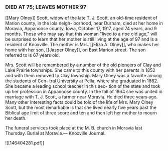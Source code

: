 
### DIED AT 75; LEAVES MOTHER 97
[[Mary Olney]] Scott, widow of the
late T. J. Scott, an old-time resident
of Marion county, in the lola neigh-
borhood, near Durham, died at her
home in Moravia, Appanoose county,
Iowa, October 17, 1917, aged 74 years,
and 9 months. Those who may say
that this woman "lived to a ripe old
age," will be surprised to learn that
her mother is still living at the age
of 97 and Is a resident of Knoxville.
The mother is Mrs. [[Eliza A. Olney]],
who makes her home with her son,
[[Jasper Olney]], on East Marion street.
The son referred to is 67 years old.

Mrs. Scott will be remembered by
a number of the old pioneers of Clay
and Lake Prairie townships. She
came to this county with her parents
in 1852 and with them removed to
Clay township. Mary Olney was a
favorite among the students of Cen-
tral University at Pella, where she
graduated in 1862. She became a
leading school teacher in this sec-
tion of the state and took up her
profession in Appanoose county. In
the fall of 1864 she was united in
marriage with T. J. Scott, a farmer
near Moravia. He died three years
ago. Many other interesting facts
could be told of the life of Mrs. Mary
Olney Scott, but the most remarkable
is that she lived nearly five
years past the Biblical age limit of
three score and ten and then left her
mother to mourn her death.

The funeral services took place at
the M. B. church in Moravia last
Thursday. Burial at Moravia.—
Knoxville Journal.

![[146404281.pdf]]